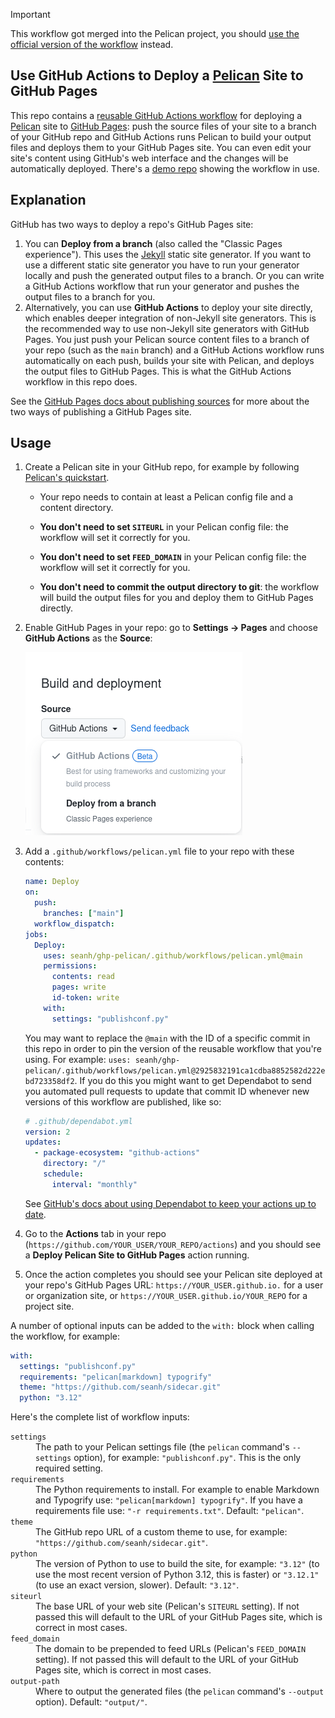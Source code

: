 > [!IMPORTANT]
> This workflow got merged into the Pelican project, you should [use the official version of the workflow](https://docs.getpelican.com/en/latest/tips.html#publishing-to-github-pages-using-a-custom-github-actions-workflow) instead.

Use GitHub Actions to Deploy a [Pelican](https://getpelican.com/) Site to GitHub Pages
--------------------------------------------------------------------------------------

This repo contains a [reusable GitHub Actions workflow](https://docs.github.com/en/actions/using-workflows/reusing-workflows) for deploying a [Pelican](https://getpelican.com/) site to [GitHub Pages](https://pages.github.com/): push the source files of your site to a branch of your GitHub repo and GitHub Actions runs Pelican to build your output files and deploys them to your GitHub Pages site. You can even edit your site's content using GitHub's web interface and the changes will be automatically deployed. There's a [demo repo](https://github.com/seanh/pelican-github-pages-demo/) showing the workflow in use.

Explanation
-----------

GitHub has two ways to deploy a repo's GitHub Pages site:

1. You can **Deploy from a branch** (also called the "Classic Pages experience"). This uses the [Jekyll](https://jekyllrb.com/) static site generator. If you want to use a different static site generator you have to run your generator locally and push the generated output files to a branch. Or you can write a GitHub Actions workflow that run your generator and pushes the output files to a branch for you.
2. Alternatively, you can use **GitHub Actions** to deploy your site directly, which enables deeper integration of non-Jekyll site generators. This is the recommended way to use non-Jekyll site generators with GitHub Pages. You just push your Pelican source content files to a branch of your repo (such as the `main` branch) and a GitHub Actions workflow runs automatically on each push, builds your site with Pelican, and deploys the output files to GitHub Pages. This is what the GitHub Actions workflow in this repo does.

See the [GitHub Pages docs about publishing sources](https://docs.github.com/en/pages/getting-started-with-github-pages/configuring-a-publishing-source-for-your-github-pages-site) for more about the two ways of publishing a GitHub Pages site.


Usage
-----

1. Create a Pelican site in your GitHub repo, for example by following [Pelican's quickstart](https://docs.getpelican.com/en/latest/quickstart.html).

   * Your repo needs to contain at least a Pelican config file and a content directory.

   * **You don't need to set `SITEURL`** in your Pelican config file: the workflow will set it correctly for you.

   * **You don't need to set `FEED_DOMAIN`** in your Pelican config file: the workflow will set it correctly for you.

   * **You don't need to commit the output directory to git**: the workflow will build the output files for you and deploy them to GitHub Pages directly.
   
2. Enable GitHub Pages in your repo: go to **Settings &rarr; Pages** and choose **GitHub Actions** as the **Source**:

   ![GitHub Pages deployment settings](/settings.png)

3. Add a `.github/workflows/pelican.yml` file to your repo with these contents:

   ```yaml
   name: Deploy
   on:
     push:
       branches: ["main"]
     workflow_dispatch:
   jobs:
     Deploy:
       uses: seanh/ghp-pelican/.github/workflows/pelican.yml@main
       permissions:
         contents: read
         pages: write
         id-token: write
       with:
         settings: "publishconf.py"
   ```

   You may want to replace the `@main` with the ID of a specific commit in this repo in order to pin the version of the reusable workflow that you're using. For example: `uses: seanh/ghp-pelican/.github/workflows/pelican.yml@2925832191ca1cdba8852582d222ebd723358df2`. If you do this you might want to get Dependabot to send you automated pull requests to update that commit ID whenever new versions of this workflow are published, like so:

   ```yaml
   # .github/dependabot.yml
   version: 2
   updates:
     - package-ecosystem: "github-actions"
       directory: "/"
       schedule:
         interval: "monthly"
   ```

   See [GitHub's docs about using Dependabot to keep your actions up to date](https://docs.github.com/en/code-security/dependabot/working-with-dependabot/keeping-your-actions-up-to-date-with-dependabot).

5. Go to the **Actions** tab in your repo (`https://github.com/YOUR_USER/YOUR_REPO/actions`) and you should see a **Deploy Pelican Site to GitHub Pages** action running.

6. Once the action completes you should see your Pelican site deployed at your repo's GitHub Pages URL: `https://YOUR_USER.github.io.` for a user or organization site, or `https://YOUR_USER.github.io/YOUR_REPO` for a project site.

A number of optional inputs can be added to the ``with:`` block when calling the workflow, for example:

```yaml
with:
  settings: "publishconf.py"
  requirements: "pelican[markdown] typogrify"
  theme: "https://github.com/seanh/sidecar.git"
  python: "3.12"
```


Here's the complete list of workflow inputs:

<dl>
  <dt><code>settings</code></dt>
  <dd>The path to your Pelican settings file (the <code>pelican</code>
  command's <code>--settings</code> option), for example:
  <code>"publishconf.py"</code>. This is the only required setting.</dd>

  <dt><code>requirements</code></dt>
  <dd>The Python requirements to install.
  For example to enable Markdown and Typogrify use: <code>"pelican[markdown] typogrify"</code>.
  If you have a requirements file use: <code>"-r requirements.txt"</code>.
  Default: <code>"pelican"</code>.</dd>

  <dt><code>theme</code></dt>
  <dd>The GitHub repo URL of a custom theme to use, for example: <code>"https://github.com/seanh/sidecar.git"</code>.</dd>

  <dt><code>python</code></dt>
  <dd>The version of Python to use to build the site, for example: <code>"3.12"</code> (to use the most recent version of Python 3.12, this is faster) or <code>"3.12.1"</code> (to use an exact version, slower).
  Default: <code>"3.12"</code>.</dd>

  <dt><code>siteurl</code></dt>
  <dd>The base URL of your web site (Pelican's <code>SITEURL</code> setting).
  If not passed this will default to the URL of your GitHub Pages site, which is correct in most cases.</dd>

  <dt><code>feed_domain</code></dt>
  <dd>The domain to be prepended to feed URLs (Pelican's <code>FEED_DOMAIN</code> setting).
  If not passed this will default to the URL of your GitHub Pages site, which is correct in most cases.</dd>

  <dt><code>output-path</code></dt>
  <dd>Where to output the generated files (the <code>pelican</code> command's <code>--output</code> option).
  Default: <code>"output/"</code>.</dd>
</dl>
